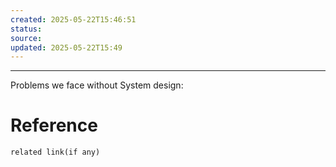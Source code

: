 ```yaml
---
created: 2025-05-22T15:46:51
status: 
source: 
updated: 2025-05-22T15:49
---
```

---

Problems we face without System design:



# Reference
`related link(if any)`

